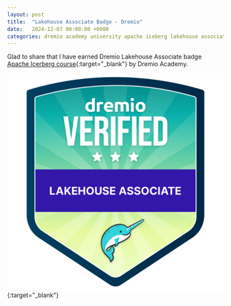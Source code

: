 ```yaml
---
layout: post
title:  "Lakehouse Associate Badge - Dremio"
date:   2024-12-07 00:00:00 +0000
categories: dremio academy university apache iceberg lakehouse associate badge
---
```

Glad to share that I have earned Dremio Lakehouse Associate badge [Apache Icerberg course](https://university.dremio.com/course/apache-iceberg){:target="_blank"} by Dremio Academy.

[![Lakehouse Associate Badge](../assets/post_images/2024-12-07/dremio-verified-lakehouse-associate.png)](https://www.credly.com/badges/57bf6933-eb7c-4cf4-8b47-8fd66689998f/public_url){:target="_blank"}
